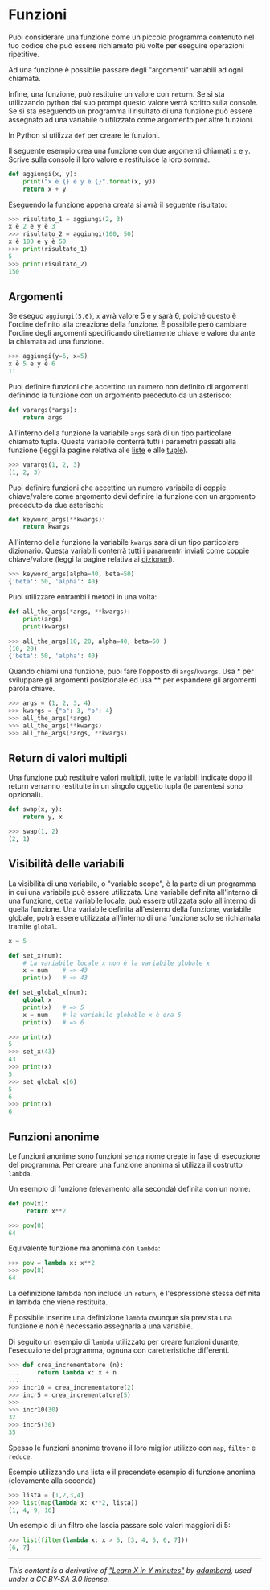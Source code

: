 # Funzioni

Puoi considerare una funzione come un piccolo programma contenuto nel tuo codice che può essere richiamato più volte per eseguire operazioni ripetitive.

Ad una funzione è possibile passare degli "argomenti" variabili ad ogni chiamata.

Infine, una funzione, può restituire un valore con `return`.
Se si sta utilizzando python dal suo prompt questo valore verrà scritto sulla console. 
Se si sta eseguendo un programma il risultato di una funzione può essere assegnato ad una variabile o utilizzato come argomento per altre funzioni.

In Python si utilizza `def` per creare le funzioni.

Il seguente esempio crea una funzione con due argomenti chiamati `x` e `y`. Scrive sulla console il loro valore e restituisce la loro somma.

```python
def aggiungi(x, y):                                    
    print("x è {} e y è {}".format(x, y))
    return x + y  
```

Eseguendo la funzione appena creata si avrà il seguente risultato:

```python
>>> risultato_1 = aggiungi(2, 3)                          
x è 2 e y è 3
>>> risultato_2 = aggiungi(100, 50)
x è 100 e y è 50
>>> print(risultato_1)
5
>>> print(risultato_2)
150
```

## Argomenti 

Se eseguo `aggiungi(5,6)`, `x` avrà valore 5 e `y` sarà 6, poiché questo è l'ordine definito alla creazione della funzione.
È possibile però cambiare l'ordine degli argomenti specificando direttamente chiave e valore durante la chiamata ad una funzione.

```python
>>> aggiungi(y=6, x=5)                                 
x è 5 e y è 6
11
```

Puoi definire funzioni che accettino un numero non definito di argomenti definindo la funzione con un argomento preceduto da un asterisco:

```python
def varargs(*args):                                    
    return args
```

All'interno della funzione la variabile `args` sarà di un tipo particolare chiamato tupla.
Questa variabile conterrà tutti i parametri passati alla funzione (leggi la pagine relativa alle [liste](Type_List.md) e alle [tuple](Type_Tuple.md)).

```python
>>> varargs(1, 2, 3)                                   
(1, 2, 3)
```

Puoi definire funzioni che accettino un numero variabile di coppie chiave/valere come argomento devi definire la funzione con un argomento preceduto da due asterischi:

```python
def keyword_args(**kwargs):                           
    return kwargs
```

All'interno della funzione la variabile `kwargs` sarà di un tipo particolare dizionario.
Questa variabili conterrà tutti i paramentri inviati come coppie chiave/valore  (leggi la pagine relativa ai [dizionari](Type_Dictionary.md)).

```python
>>> keyword_args(alpha=40, beta=50)                  
{'beta': 50, 'alpha': 40}
```

Puoi utilizzare entrambi i metodi in una volta: 

```python
def all_the_args(*args, **kwargs):
    print(args)
    print(kwargs)

>>> all_the_args(10, 20, alpha=40, beta=50 )          
(10, 20)
{'beta': 50, 'alpha': 40}
```

Quando chiami una funzione, puoi fare l'opposto di `args`/`kwargs`.
Usa \* per sviluppare gli argomenti posizionale ed usa \*\* per espandere gli argomenti parola chiave.

```python
>>> args = (1, 2, 3, 4)                                
>>> kwargs = {"a": 3, "b": 4}
>>> all_the_args(*args)
>>> all_the_args(**kwargs)
>>> all_the_args(*args, **kwargs)
```

## Return di valori multipli

Una funzione può restituire valori multipli, tutte le variabili indicate dopo il return verranno restituite in un singolo oggetto tupla (le parentesi sono opzionali). 

```python
def swap(x, y):                                        
    return y, x

>>> swap(1, 2)                                         
(2, 1)
```

## Visibilità delle variabili 

La visibilità di una variabile, o "variable scope", è la parte di un programma in cui una variabile può essere utilizzata. 
Una variabile definita all'interno di una funzione, detta variabile locale, può essere utilizzata solo all'interno di quella funzione.
Una variabile definita all'esterno della funzione, variabile globale, potrà essere utilizzata all'interno di una funzione solo se richiamata tramite `global`.

```python
x = 5                                                  

def set_x(num):                                        
    # La variabile locale x non è la variabile globale x 
    x = num    # => 43
    print(x)   # => 43

def set_global_x(num):                                 
    global x
    print(x)   # => 5
    x = num    # la variabile globable x è ora 6
    print(x)   # => 6

>>> print(x)
5
>>> set_x(43)
43
>>> print(x)
5
>>> set_global_x(6)
5
6
>>> print(x)
6
```

## Funzioni anonime

Le funzioni anonime sono funzioni senza nome create in fase di esecuzione del programma.
Per creare una funzione anonima si utilizza il costrutto `lambda`.

Un esempio di funzione (elevamento alla seconda) definita con un nome:

```python
def pow(x):                                            
     return x**2

>>> pow(8)                                             
64
```

Equivalente funzione ma anonima con `lambda`:

```python
>>> pow = lambda x: x**2                               
>>> pow(8)
64
```

La definizione lambda non include un `return`, è l'espressione stessa definita in lambda che viene restituita. 

È possibile inserire una definizione `lambda` ovunque sia prevista una funzione e non è necessario assegnarla a una variabile.

Di seguito un esempio di `lambda` utilizzato per creare funzioni durante, l'esecuzione del programma, ognuna con caretteristiche differenti.

```python
>>> def crea_incrementatore (n):                       
...     return lambda x: x + n
...
>>> incr10 = crea_incrementatore(2)
>>> incr5 = crea_incrementatore(5)
>>>
>>> incr10(30)
32
>>> incr5(30)
35
```

Spesso le funzioni anonime trovano il loro miglior utilizzo con `map`, `filter` e `reduce`.

Esempio utilizzando una lista e il precendete esempio di funzione anonima (elevamente alla seconda)

```python
>>> lista = [1,2,3,4]                                    
>>> list(map(lambda x: x**2, lista))
[1, 4, 9, 16]
```

Un esempio di un filtro che lascia passare solo valori maggiori di 5:

```python
>>> list(filter(lambda x: x > 5, [3, 4, 5, 6, 7])) 
[6, 7]
```

---

_This content is a derivative of ["Learn X in Y minutes"](https://github.com/adambard/learnxinyminutes-docs) by [adambard](https://github.com/adambard), used under a CC BY-SA 3.0 license._
